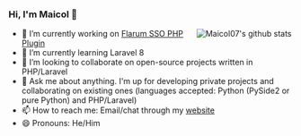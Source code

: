 ### Hi, I'm Maicol 👋
<img align="right" src="https://github-readme-stats.vercel.app/api?username=maicol07&count_private=true&count_private=true&show_icons=true" alt="Maicol07's github stats">

- 🔭 I’m currently working on [Flarum SSO PHP Plugin](https://github.com/maicol07/flarum_sso_php_plugin)
- 🌱 I’m currently learning Laravel 8
- 👯 I’m looking to collaborate on open-source projects written in PHP/Laravel
- 💬 Ask me about anything. I'm up for developing private projects and collaborating on existing ones (languages accepted: Python (PySide2 or pure Python) and PHP/Laravel)
- 📫 How to reach me: Email/chat through my [website](https://maicol07.it)
- 😄 Pronouns: He/Him


